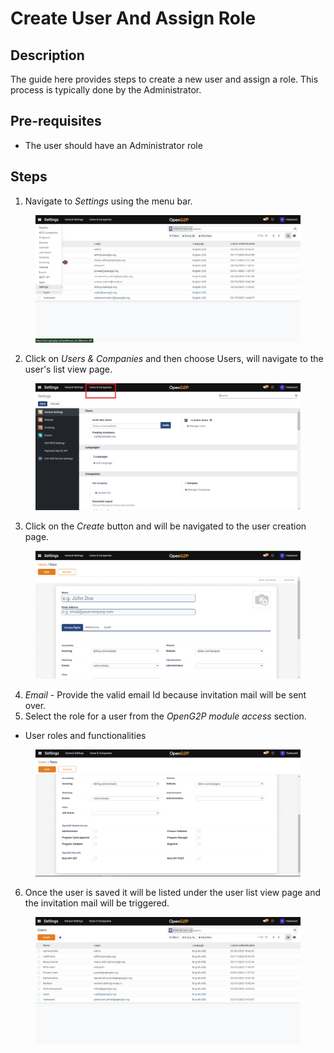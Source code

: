 # Create User And Assign Role

## Description

The guide here provides steps to create a new user and assign a role. This process is typically done by the Administrator.

## Pre-requisites

* The user should have an Administrator role

## Steps

1. Navigate to _Settings_ using the menu bar.

<figure><img src="../../.gitbook/assets/settings-menu-bar.png" alt=""><figcaption></figcaption></figure>

2. Click on _Users & Companies_ and then choose Users, will navigate to the user's list view page.

<figure><img src="../../.gitbook/assets/user-and-companies.png" alt=""><figcaption></figcaption></figure>

3. Click on the _Create_ button and will be navigated to the user creation page.

<figure><img src="../../.gitbook/assets/user-creation-page.png" alt=""><figcaption></figcaption></figure>

4. _Email_ - Provide the valid email Id because invitation mail will be sent over.
5. Select the role for a user from the _OpenG2P module access_ section.&#x20;

* User roles and functionalities

<figure><img src="../../.gitbook/assets/openg2p-module-access.png" alt=""><figcaption></figcaption></figure>

6. Once the user is saved it will be listed under the user list view page and the invitation mail will be triggered.

<figure><img src="../../.gitbook/assets/user-list-view-page.png" alt=""><figcaption></figcaption></figure>

